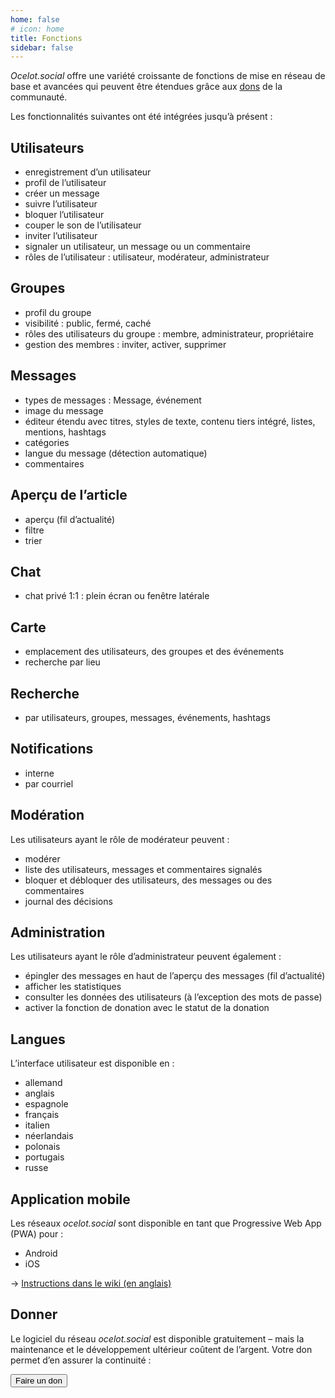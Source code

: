 ```yaml
---
home: false
# icon: home
title: Fonctions
sidebar: false
---
```


*Ocelot.social* offre une variété croissante de fonctions de mise en réseau de base et avancées qui peuvent être étendues grâce aux [dons](/fr/donate/) de la communauté.

Les fonctionnalités suivantes ont été intégrées jusqu’à présent :

## Utilisateurs

<!-- XXX translate check: start with capital letters -->

- enregistrement d’un utilisateur
- profil de l’utilisateur
- créer un message
- suivre l’utilisateur
- bloquer l’utilisateur
- couper le son de l’utilisateur
- inviter l’utilisateur
- signaler un utilisateur, un message ou un commentaire
- rôles de l’utilisateur : utilisateur, modérateur, administrateur

## Groupes

<!-- XXX translate check: start with capital letters -->

- profil du groupe
- visibilité : public, fermé, caché
- rôles des utilisateurs du groupe : membre, administrateur, propriétaire
- gestion des membres : inviter, activer, supprimer

## Messages

- types de messages : Message, événement
- image du message
- éditeur étendu avec titres, styles de texte, contenu tiers intégré, listes, mentions, hashtags
- catégories
- langue du message (détection automatique)
- commentaires

<!-- XXX translate check: start with capital letters -->
<!-- XXX translate check: why above message and here article? -->

## Aperçu de l’article

- aperçu (fil d’actualité)
- filtre
- trier

## Chat

<!-- XXX translate check: start with capital letters -->

- chat privé 1:1 : plein écran ou fenêtre latérale

## Carte

- emplacement des utilisateurs, des groupes et des événements
- recherche par lieu

## Recherche

<!-- XXX translate check: start with capital letters -->

- par utilisateurs, groupes, messages, événements, hashtags

## Notifications

- interne
- par courriel

## Modération

<!-- XXX translate check: colon? -->

Les utilisateurs ayant le rôle de modérateur peuvent :

<!-- XXX translate check: start with capital letters. check new differences to English and German -->

- modérer
- liste des utilisateurs, messages et commentaires signalés
- bloquer et débloquer des utilisateurs, des messages ou des commentaires
- journal des décisions

## Administration

<!-- XXX translate check: colon? -->

Les utilisateurs ayant le rôle d’administrateur peuvent également :

<!-- XXX translate check: start with capital letters. check new differences to English and German -->

- épingler des messages en haut de l’aperçu des messages (fil d’actualité)
- afficher les statistiques
- consulter les données des utilisateurs (à l’exception des mots de passe)
- activer la fonction de donation avec le statut de la donation

## Langues

L’interface utilisateur est disponible en :

- allemand
- anglais
- espagnole
- français
- italien
- néerlandais
- polonais
- portugais
- russe

## Application mobile

Les réseaux *ocelot.social* sont disponible en tant que Progressive Web App (PWA) pour :

- Android
- iOS

→ [Instructions dans le wiki (en anglais)](https://github.com/Ocelot-Social-Community/Ocelot-Social/wiki/en:FAQ#is-there-a-mobile-app)

## Donner

<!-- XXX translate check -->

Le logiciel du réseau *ocelot.social* est disponible gratuitement – mais la maintenance et le développement ultérieur coûtent de l’argent.
Votre don permet d’en assurer la continuité :

<!-- markdownlint-disable MD033 -->
<a href="/fr/donate/">
  <Button class="donate-button">
    Faire un don
  </Button>
</a>
<!-- markdownlint-enable MD033 -->

